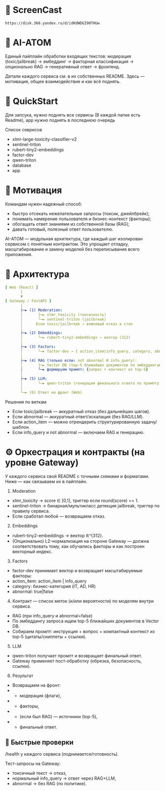 # 🎥 ScreenCast
    https://disk.360.yandex.ru/d/idKdWDGI90THUw
# 🤖 AI-ATOM

Единый пайплайн обработки входящих текстов: модерация (toxic/jailbreak) → эмбеддинг → факторная классификация → опционально RAG → генеративный ответ → фронтенд.

Детали каждого сервиса см. в их собственных README. Здесь — мотивация, общее взаимодействие и как всё поднять.

# 🚀 QuickStart
Для запсука, нужно поднять все сервисы (В каждой папке есть Readme), app нужно поднять в последнюю очередь

Список севрисов
* xlmr-large-toxicity-classifier-v2
* sentinel-triton
* rubert-tiny2-embeddings
* factor-dev
* qwen-triton
* database
* app


# 🎯 Мотивация

Командам нужен надежный способ:

* быстро отсекать нежелательные запросы (токсик, джейлбрейк);
* понимать намерение пользователя и бизнес-контекст (факторы);
* обогащать ответ знаниями из собственной базы (RAG);
* давать готовый, полезный ответ пользователю.

AI-ATOM — модульная архитектура, где каждый шаг изолирован сервисом с понятным контрактом. Это упрощает отладку, масштабирование и замену моделей без переписывания всего приложения.

# 🧱 Архитектура
```yaml
[ Web (React) ]
       │
       ▼
[ Gateway / FastAPI ]
       │
       ├─► (1) Moderation:
       │       ├─► xlmr_toxicity (токсичность)
       │       └─► sentinel-triton (jailbreak)
       │      Если toxic/jailbreak → вежливый отказ и стоп
       │
       ├─► (2) Embeddings:
       │       └─► rubert-tiny2-embeddings → вектор (312)
       │
       ├─► (3) Factors:
       │       └─► factor-dev → { action_item|info_query, category, abnormal }
       │
       ├─► (4) RAG (только если: not abnormal И info_query):
       │       ├─► Vector DB (top-5 ближайших документов по эмбеддингам)
       │       └─► формируем промпт: {запрос + контекст из top-5}
       │
       ├─► (5) LLM:
       │       └─► qwen-triton (генерация финального ответа по промпту)
       │
       └─► (6) Ответ на фронт (Web)
```

Решения по веткам

* Если toxic/jailbreak — аккуратный отказ (без дальнейших шагов).
* Если abnormal — аккуратный ответ/эскалация (без RAG/LLM).
* Если action_item — можно отрендерить структурированную задачу/шаблон.
* Если info_query и not abnormal — включаем RAG и генерацию.

# ⚙️ Оркестрация и контракты (на уровне Gateway)

У каждого сервиса свой README с точными схемами и форматами. Ниже — как связываем их в пайплайн.
1. Moderation
* xlmr_toxicity → score ∈ [0,1], триггер если round(score) == 1.
* sentinel-triton → бинарная/мультикласс детекция jailbreak, триггер по правилу сервиса.
* Если сработал любой — возвращаем отказ.
2. Embeddings
* rubert-tiny2-embeddings → вектор ℝ^{312}.
* (Опционально) L2-нормализация на стороне Gateway — должна соответствовать тому, как обучались факторы и как построен векторный индекс.
3. Factors
* factor-dev принимает вектор и возвращает масштабируемые факторы:
* action_item: action_item | info_query
* category: бизнес-категория (IT, AD, HR)
* abnormal: true|false
4. Контракт — список меток (и/или вероятности) по моделям внутри сервиса.
* RAG (при info_query и abnormal=false)
* По эмбеддингу запроса ищем top-5 ближайших документов в Vector DB.
* Собираем промпт: инструкция + вопрос + компактный контекст из top-5 (цитаты/сниппеты + ссылки).
5. LLM
* qwen-triton получает промпт и возвращает финальный ответ.
* Gateway применяет пост-обработку (обрезка, безопасность, ссылки).
6. Результат
* Возвращаем на фронт:
* * модерация (флаги),
* * факторы,
* * (если был RAG) — источники (top-5),
* * финальный ответ.

## 🧪 Быстрые проверки

/health у каждого сервиса (поднимается/готовность).

Тест-запросы на Gateway:
* токсичный текст → отказ,
* нормальный info_query → ответ через RAG+LLM,
* abnormal → без RAG (по политике).